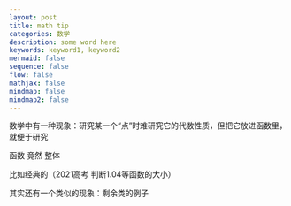 ```yaml
---
layout: post
title: math tip
categories: 数学
description: some word here
keywords: keyword1, keyword2
mermaid: false
sequence: false
flow: false
mathjax: false
mindmap: false
mindmap2: false
---
```


数学中有一种现象：研究某一个“点”时难研究它的代数性质，但把它放进函数里，就便于研究

函数 竟然 整体

比如经典的（2021高考 判断1.04等函数的大小）



其实还有一个类似的现象：剩余类的例子